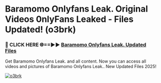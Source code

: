 # Baramomo Onlyfans Leak. Original Videos 0nlyFans Leaked - Files Updated! (o3brk)

<h3>🔴 CLICK HERE 🌐==►► <a href="https://tinyurl.com/3hn5wdd3" rel="nofollow">Baramomo Onlyfans Leak. Updated Files</a></h3>

Get Baramomo Onlyfans Leak. and all content. Now you can access all videos and pictures of Baramomo Onlyfans Leak.. New Updated Files 2025!

[![o3brk](https://i.imgur.com/4HnBqBT.gif)](https://tinyurl.com/3hn5wdd3)
